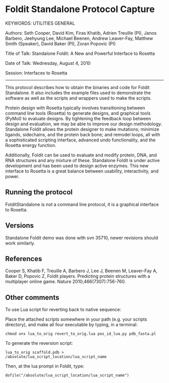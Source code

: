 Foldit Standalone Protocol Capture
==================================

KEYWORDS: UTILITIES GENERAL

Authors: Seth Cooper, David Kim, Firas Khatib, Adrien Treuille (PI), Janos 
Barbero, Jeehyung Lee, Michael Beenen, Andrew Leaver-Fay, Matthew Smith 
(Speaker), David Baker (PI), Zoran Popovic (PI)

Title of Talk: Standalone Foldit: A New and Powerful Interface to Rosetta

Date of Talk: Wednesday, August 4, 2010

Session: Interfaces to Rosetta

---

This protocol describes how to obtain the binaries and code for Foldit 
Standalone.  It also includes the example files used to demonstrate the 
software as well as the scripts and wrappers used to make the scripts.

Protein design with Rosetta typically involves transitioning between
command line tools (Rosetta) to generate designs, and graphical tools
(PyMol) to evaluate designs.  By tightening the feedback loop between
design and evaluation, we may be able to improve our design
methodology.  Standalone Foldit allows the protein designer to make
mutations; minimize ligands, sidechains, and the protein back bone;
and remodel loops, all with a sophisticated scripting interface,
advanced undo functionality, and the Rosetta energy function.

Additionally, Foldit can be used to evaluate and modify protein, DNA,
and RNA structures and any mixture of these.  Standalone Foldit is
under active development and has been used to design active enzymes.
This new interface to Rosetta is a great balance between usability,
interactivity, and power.

Running the protocol
--------------------

FolditStandalone is not a command line protocol, it is a graphical interface to 
Rosetta.

Versions
--------

Standalone Foldit demo was done with svn 35710, newer revisions should work 
similarly.

References
----------

Cooper S, Khatib F, Treuille A, Barbero J, Lee J, Beenen M, Leaver-Fay A, Baker 
D, Popovic Z, Foldit players. Predicting protein structures with a multiplayer 
online game. Nature 2010;466(7307):756-760.

Other comments
--------------

To use Lua script for reverting back to native sequence:

Place the attached scripts somewhere in your path (e.g. your scripts 
directory), and make all four executable by typing, in a terminal:

    chmod u+x lua_to_orig revert_to_orig.lua pos_id_lua.py pdb_fasta.pl

To generate the reversion script:

    lua_to_orig scaffold.pdb > /absolute/lua_script_location/lua_script_name

Then, at the lua prompt in Foldit, type:

    dofile("/absolute/lua_script_location/lua_script_name")
